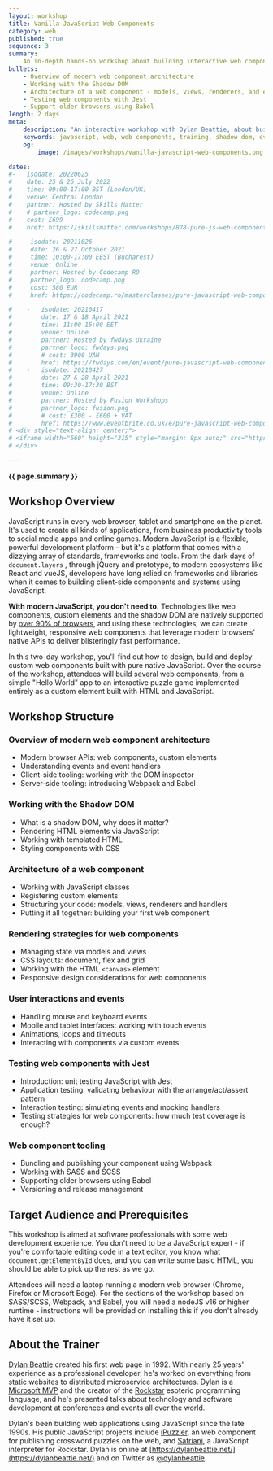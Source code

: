 ```yaml
---
layout: workshop
title: Vanilla JavaScript Web Components
category: web
published: true
sequence: 3
summary:
    An in-depth hands-on workshop about building interactive web components using modern JavaScript. No frameworks, no libraries; learn how to create fast, responsive user experiences, built with 100% native code.
bullets:
    - Overview of modern web component architecture
    - Working with the Shadow DOM
    - Architecture of a web component - models, views, renderers, and event handlers
    - Testing web components with Jest
    - Support older browsers using Babel
length: 2 days
meta:
    description: "An interactive workshop with Dylan Beattie, about building interactive web components using modern JavaScript. No frameworks, no libraries; learn how to create fast, responsive user experiences, built with 100% native code."
    keywords: javascript, web, web components, training, shadow dom, event listeners, dom, html, ux, jest
    og:
        image: /images/workshops/vanilla-javascript-web-components.png

dates:
#-   isodate: 20220625
#    date: 25 & 26 July 2022
#    time: 09:00-17:00 BST (London/UK)
#    venue: Central London
#    partner: Hosted by Skills Matter
#    # partner_logo: codecamp.png
#    cost: £699
#    href: https://skillsmatter.com/workshops/878-pure-js-web-components

# -   isodate: 20211026
#     date: 26 & 27 October 2021
#     time: 10:00-17:00 EEST (Bucharest)
#     venue: Online
#     partner: Hosted by Codecamp RO
#     partner_logo: codecamp.png
#     cost: 580 EUR
#     href: https://codecamp.ro/masterclasses/pure-javascript-web-components/

#    -   isodate: 20210417
#        date: 17 & 18 April 2021
#        time: 11:00-15:00 EET
#        venue: Online
#        partner: Hosted by fwdays Ukraine
#        partner_logo: fwdays.png
#        # cost: 3900 UAH
#        href: https://fwdays.com/en/event/pure-javascript-web-components
#    -   isodate: 20210427
#        date: 27 & 28 April 2021
#        time: 09:30-17:30 BST
#        venue: Online
#        partner: Hosted by Fusion Workshops
#        partner_logo: fusion.png
#        # cost: £300 - £600 + VAT 
#        href: https://www.eventbrite.co.uk/e/pure-javascript-web-components-online-workshop-tickets-141301232791
# <div style="text-align: center;">
# <iframe width="560" height="315" style="margin: 8px auto;" src="https://www.youtube.com/embed/CRrPW12hQDc" frameborder="0" #allow="accelerometer; autoplay; clipboard-write; encrypted-media; gyroscope; picture-in-picture" allowfullscreen></iframe>
# </div>

---
```


<strong>{{ page.summary }}</strong>

## Workshop Overview 

JavaScript runs in every web browser, tablet and smartphone on the planet. It's used to create all kinds of applications, from business productivity tools to social media apps and online games. Modern JavaScript is a flexible, powerful development platform – but it's a platform that comes with a dizzying array of standards, frameworks and tools. From the dark days of `document.layers` , through jQuery and prototype, to modern ecosystems like React and vueJS, developers have long relied on frameworks and libraries when it comes to building client-side components and systems using JavaScript.

**With modern JavaScript, you don't need to.** Technologies like web components, custom elements and the shadow DOM are natively supported by [over 90% of browsers](https://caniuse.com/?search=components), and using these technologies, we can create lightweight, responsive web components that leverage modern browsers' native APIs to deliver blisteringly fast performance.

In this two-day workshop, you'll find out how to design, build and deploy custom web components built with pure native JavaScript. Over the course of the workshop, attendees will build several web components, from a simple "Hello World" app to an interactive puzzle game implemented entirely as a custom element built with HTML and JavaScript.

## Workshop Structure

### Overview of modern web component architecture

* Modern browser APIs: web components, custom elements
* Understanding events and event handlers
* Client-side tooling: working with the DOM inspector
* Server-side tooling: introducing Webpack and Babel

### Working with the Shadow DOM

* What is a shadow DOM, why does it matter?
* Rendering HTML elements via JavaScript
* Working with templated HTML
* Styling components with CSS

### Architecture of a web component

* Working with JavaScript classes
* Registering custom elements
* Structuring your code: models, views, renderers and handlers
* Putting it all together: building your first web component

### Rendering strategies for web components

* Managing state via models and views
* CSS layouts: document, flex and grid
* Working with the HTML `<canvas>` element
* Responsive design considerations for web components

### User interactions and events

* Handling mouse and keyboard events
* Mobile and tablet interfaces: working with touch events
* Animations, loops and timeouts
* Interacting with components via custom events

### Testing web components with Jest

* Introduction: unit testing JavaScript with Jest
* Application testing: validating behaviour with the arrange/act/assert pattern
* Interaction testing: simulating events and mocking handlers
* Testing strategies for web components: how much test coverage is enough?

### Web component tooling

* Bundling and publishing your component using Webpack
* Working with SASS and SCSS
* Supporting older browsers using Babel
* Versioning and release management

## Target Audience and Prerequisites

This workshop is aimed at software professionals with some web development experience. You don't need to be a JavaScript expert - if you're comfortable editing code in a text editor, you know what `document.getElementById` does, and you can write some basic HTML, you should be able to pick up the rest as we go.

Attendees will need a laptop running a modern web browser (Chrome, Firefox or Microsoft Edge). For the sections of the workshop based on SASS/SCSS, Webpack, and Babel, you will need a nodeJS v16 or higher runtime - instructions will be provided on installing this if you don't already have it set up.

## About the Trainer

[Dylan Beattie](https://dylanbeattie.net/about) created his first web page in 1992. With nearly 25 years' experience as a professional developer, he's worked on everything from static websites to distributed microservice architectures. Dylan is a [Microsoft MVP](https://mvp.microsoft.com/en-us/PublicProfile/5002699) and the creator of the [Rockstar](https://codewithrockstar.com) esoteric programming language, and he's presented talks about technology and software development at conferences and events all over the world.

Dylan's been building web applications using JavaScript since the late 1990s. His public JavaScript projects include [iPuzzler](https://dylanbeattie.github.io/ipuzzler/), an web component for publishing crossword puzzles on the web, and [Satriani](https://github.com/RockstarLang/rockstar/tree/master/satriani), a JavaScript interpreter for Rockstar. Dylan is online at [https://dylanbeattie.net/](https://dylanbeattie.net/) and on Twitter as [@dylanbeattie](https://twitter.com/dylanbeattie).

















